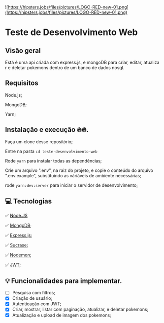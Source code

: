 
![https://hipsters.jobs/files/pictures/LOGO-RED-new-01.png](https://hipsters.jobs/files/pictures/LOGO-RED-new-01.png)

# **Teste de Desenvolvimento Web**

## **Visão geral**

Está é uma api criada com express.js, e mongoDB para criar, editar, atualizar e deletar pokemons dentro de um banco de dados nosql.

## Requisitos

Node.js;

MongoDB;

Yarn;

## Instalação e execução 🔥🔥.

Faça um clone desse repositório;

Entre na pasta  `cd teste-desenvolvimento-web`

Rode `yarn` para instalar todas as dependências;

Crie um arquivo ".env", na raiz do projeto, e copie o conteúdo do arquivo ".env.example", substituindo as váriáveis de ambiente necessárias;

rode `yarn:dev:server` para iniciar o servidor de desenvolvimento;

## **💻 Tecnologias**

✅ [Node.JS](https://nodejs.org/en/)

✅ [MongoDB](https://www.mongodb.com/); 

✅ [Express.js](https://expressjs.com/pt-br/); 

✅ [Sucrase](https://sucrase.io/); 

✅ [Nodemon](https://nodemon.io/); 

✅ [JWT](https://jwt.io/); 

## **💡 Funcionalidades para implementar.**

- [ ]  Pesquisa com filtros;
- [X]  Criação de usuário;
- [X]  Autenticação com JWT;
- [X]  Criar, mostrar, listar com paginação, atualizar, e deletar pokemons;
- [X]  Atualização e upload de imagem dos pokemons;